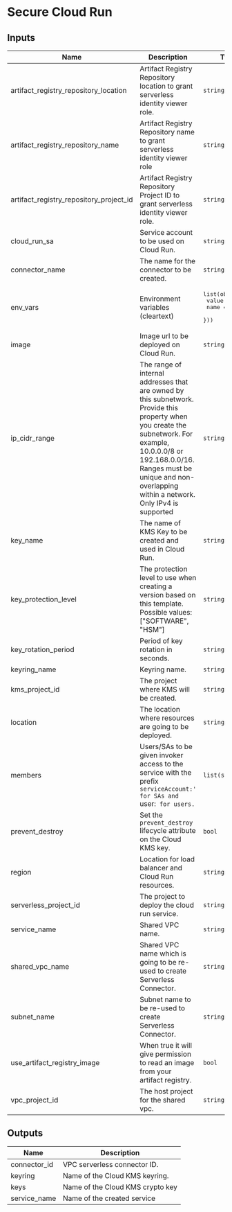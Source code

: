 # Secure Cloud Run

<!-- BEGINNING OF PRE-COMMIT-TERRAFORM DOCS HOOK -->
## Inputs

| Name | Description | Type | Default | Required |
|------|-------------|------|---------|:--------:|
| artifact\_registry\_repository\_location | Artifact Registry Repository location to grant serverless identity viewer role. | `string` | n/a | yes |
| artifact\_registry\_repository\_name | Artifact Registry Repository name to grant serverless identity viewer role | `string` | n/a | yes |
| artifact\_registry\_repository\_project\_id | Artifact Registry Repository Project ID to grant serverless identity viewer role. | `string` | n/a | yes |
| cloud\_run\_sa | Service account to be used on Cloud Run. | `string` | n/a | yes |
| connector\_name | The name for the connector to be created. | `string` | n/a | yes |
| env\_vars | Environment variables (cleartext) | <pre>list(object({<br>    value = string<br>    name  = string<br>  }))</pre> | `[]` | no |
| image | Image url to be deployed on Cloud Run. | `string` | n/a | yes |
| ip\_cidr\_range | The range of internal addresses that are owned by this subnetwork. Provide this property when you create the subnetwork. For example, 10.0.0.0/8 or 192.168.0.0/16. Ranges must be unique and non-overlapping within a network. Only IPv4 is supported | `string` | n/a | yes |
| key\_name | The name of KMS Key to be created and used in Cloud Run. | `string` | n/a | yes |
| key\_protection\_level | The protection level to use when creating a version based on this template. Possible values: ["SOFTWARE", "HSM"] | `string` | `"HSM"` | no |
| key\_rotation\_period | Period of key rotation in seconds. | `string` | `"2592000s"` | no |
| keyring\_name | Keyring name. | `string` | n/a | yes |
| kms\_project\_id | The project where KMS will be created. | `string` | n/a | yes |
| location | The location where resources are going to be deployed. | `string` | n/a | yes |
| members | Users/SAs to be given invoker access to the service with the prefix `serviceAccount:' for SAs and `user:` for users.` | `list(string)` | `[]` | no |
| prevent\_destroy | Set the `prevent_destroy` lifecycle attribute on the Cloud KMS key. | `bool` | `true` | no |
| region | Location for load balancer and Cloud Run resources. | `string` | n/a | yes |
| serverless\_project\_id | The project to deploy the cloud run service. | `string` | n/a | yes |
| service\_name | Shared VPC name. | `string` | n/a | yes |
| shared\_vpc\_name | Shared VPC name which is going to be re-used to create Serverless Connector. | `string` | n/a | yes |
| subnet\_name | Subnet name to be re-used to create Serverless Connector. | `string` | `null` | no |
| use\_artifact\_registry\_image | When true it will give permission to read an image from your artifact registry. | `bool` | `false` | no |
| vpc\_project\_id | The host project for the shared vpc. | `string` | n/a | yes |

## Outputs

| Name | Description |
|------|-------------|
| connector\_id | VPC serverless connector ID. |
| keyring | Name of the Cloud KMS keyring. |
| keys | Name of the Cloud KMS crypto key |
| service\_name | Name of the created service |

<!-- END OF PRE-COMMIT-TERRAFORM DOCS HOOK -->
